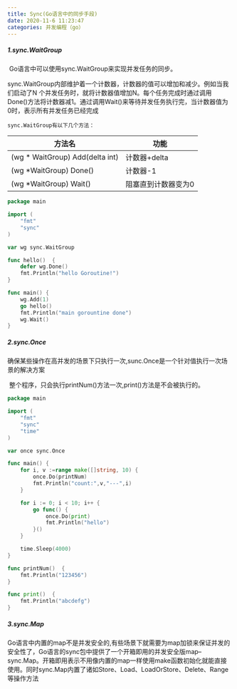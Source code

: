 ```yaml
---
title: Sync(Go语言中的同步手段)
date: 2020-11-6 11:23:47
categories: 并发编程（go）
---
```


##### 1.sync.WaitGroup

​	Go语言中可以使用sync.WaitGroup来实现并发任务的同步。

​	sync.WaitGroup内部维护着一个计数器，计数器的值可以增加和减少。例如当我们启动了N 个并发任务时，就将计数器值增加N。每个任务完成时通过调用Done()方法将计数器减1。通过调用Wait()来等待并发任务执行完，当计数器值为0时，表示所有并发任务已经完成

 	sync.WaitGroup有以下几个方法：

| 方法名                          | 功能                |
| ------------------------------- | ------------------- |
| (wg * WaitGroup) Add(delta int) | 计数器+delta        |
| (wg *WaitGroup) Done()          | 计数器-1            |
| (wg *WaitGroup) Wait()          | 阻塞直到计数器变为0 |



```go
package main

import (
	"fmt"
	"sync"
)

var wg sync.WaitGroup

func hello()  {
	defer wg.Done()
	fmt.Println("hello Goroutine!")
}

func main() {
	wg.Add(1)
	go hello()
	fmt.Println("main gorountine done")
	wg.Wait()
}
```





##### 2.sync.Once

​	确保某些操作在高并发的场景下只执行一次,sunc.Once是一个针对值执行一次场景的解决方案

​	整个程序，只会执行printNum()方法一次,print()方法是不会被执行的。

```go
package main

import (
	"fmt"
	"sync"
	"time"
)

var once sync.Once

func main() {
	for i, v :=range make([]string, 10) {
		once.Do(printNum)
		fmt.Println("count:",v,"---",i)
	}

	for i := 0; i < 10; i++ {
		go func() {
			once.Do(print)
			fmt.Println("hello")
		}()
	}

	time.Sleep(4000)
}

func printNum()  {
	fmt.Println("123456")
}

func print()  {
	fmt.Println("abcdefg")
}
```



##### 3.sync.Map

​	Go语言中内置的map不是并发安全的,有些场景下就需要为map加锁来保证并发的安全性了，Go语言的sync包中提供了一个开箱即用的并发安全版map–sync.Map。开箱即用表示不用像内置的map一样使用make函数初始化就能直接使用。同时sync.Map内置了诸如Store、Load、LoadOrStore、Delete、Range等操作方法